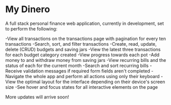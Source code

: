 # My Dinero

A full stack personal finance web application, currently in development, set to perform the following:

-View all transactions on the transactions page with pagination for every ten transactions
-Search, sort, and filter transactions
-Create, read, update, delete (CRUD) budgets and saving jars
-View the latest three transactions for each budget category created
-View progress towards each pot
-Add money to and withdraw money from saving jars
-View recurring bills and the status of each for the current month
-Search and sort recurring bills
-Receive validation messages if required form fields aren't completed
-Navigate the whole app and perform all actions using only their keyboard
-View the optimal layout for the interface depending on their device's screen size
-See hover and focus states for all interactive elements on the page

More updates will arrive soon!
